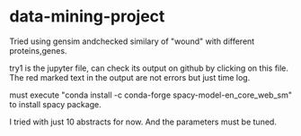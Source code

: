 # data-mining-project


Tried using gensim andchecked similary of "wound" with different proteins,genes.

try1 is the jupyter file, can check its output on github by clicking on this file. The red marked text in the output are not errors but just time log. 

must execute "conda install -c conda-forge spacy-model-en_core_web_sm" to install spacy package.

I tried with just 10 abstracts for now. And the parameters must be tuned.
